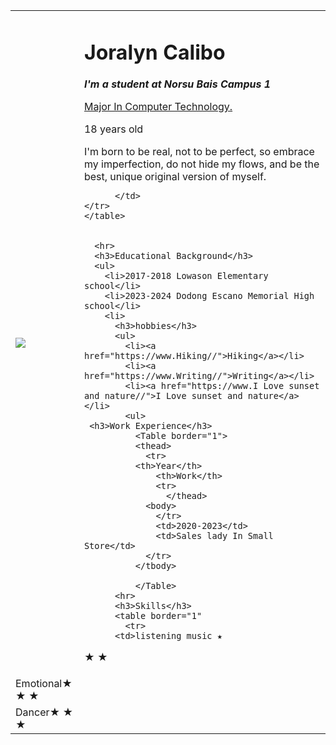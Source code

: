 <!DOCTYPE html>
<html>
<head>
  <meta charset="UTF-8">
  <meta http-equiv="X-UA-Compatible" content="IE=edge">
  <meta name="viewport" content="width=device-width, initial-scale=1.0">
  <title></title>
</head>
  
<body>
  <table>
    <tr>
      <td><img src=https://encrypted-tbn0.gstatic.com/images?q=tbn:ANd9GcSbtyEJp_LIjENVFMERf8_YhUFyVK7-Hf0XrQ&s 2>
  </td>
      <td><h1>Joralyn Calibo</h1> 
        <p1><em><strong> I'm a student at Norsu Bais Campus 1</Strong></em></p>
           <a href="https://www.Major In Computer Technology//"> Major In Computer Technology.</li><a> 
        <br>
        <p>18 years old</p>
        <p1>I'm born to be real, not to be perfect, so embrace my imperfection, do not hide my flows, and be the best, unique original version of myself.</p1>
          
    
          </td>
    </tr>
    </table>
          
       
      <hr>
      <h3>Educational Background</h3>
      <ul>
        <li>2017-2018 Lowason Elementary school</li>
        <li>2023-2024 Dodong Escano Memorial High school</li>
        <li>
          <h3>hobbies</h3>
          <ul>
            <li><a href="https://www.Hiking//">Hiking</a></li>
            <li><a href="https://www.Writing//">Writing</a></li>
            <li><a href="https://www.I Love sunset and nature//">I Love sunset and nature</a></li>
            <ul>
     <h3>Work Experience</h3>
              <Table border="1">
              <thead>
                <tr>
              <th>Year</th>
                  <th>Work</th>
                  <tr>
                    </thead>
                <body>
                  </tr>    
                  <td>2020-2023</td>
                  <td>Sales lady In Small Store</td> 
                </tr>
              </tbody>
            
              </Table>
          <hr>
          <h3>Skills</h3>
          <table border="1"
            <tr>
          <td>listening music ★
 ★
★
 </td>
          <tr>
              <td>Emotional★
★
★
 </td>
            <tr>
              <td>Dancer★
★
★
 </td> 
              
</body>
  
            
</html>
